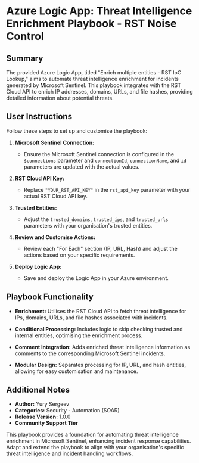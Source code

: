 # Azure Logic App: Threat Intelligence Enrichment Playbook - RST Noise Control

## Summary

The provided Azure Logic App, titled "Enrich multiple entities - RST IoC Lookup," aims to automate threat intelligence enrichment for incidents generated by Microsoft Sentinel. This playbook integrates with the RST Cloud API to enrich IP addresses, domains, URLs, and file hashes, providing detailed information about potential threats.

## User Instructions

Follow these steps to set up and customise the playbook:

1. **Microsoft Sentinel Connection:**

   - Ensure the Microsoft Sentinel connection is configured in the `$connections` parameter and `connectionId`, `connectionName`, and `id` parameters are updated with the actual values.

2. **RST Cloud API Key:**

   - Replace `"YOUR_RST_API_KEY"` in the `rst_api_key` parameter with your actual RST Cloud API key.

3. **Trusted Entities:**

   - Adjust the `trusted_domains`, `trusted_ips`, and `trusted_urls` parameters with your organisation's trusted entities.

4. **Review and Customise Actions:**

   - Review each "For Each" section (IP, URL, Hash) and adjust the actions based on your specific requirements.

5. **Deploy Logic App:**
   - Save and deploy the Logic App in your Azure environment.

## Playbook Functionality

- **Enrichment:** Utilises the RST Cloud API to fetch threat intelligence for IPs, domains, URLs, and file hashes associated with incidents.

- **Conditional Processing:** Includes logic to skip checking trusted and internal entities, optimising the enrichment process.

- **Comment Integration:** Adds enriched threat intelligence information as comments to the corresponding Microsoft Sentinel incidents.

- **Modular Design:** Separates processing for IP, URL, and hash entities, allowing for easy customisation and maintenance.

## Additional Notes

- **Author:** Yury Sergeev
- **Categories:** Security - Automation (SOAR)
- **Release Version:** 1.0.0
- **Community Support Tier**

This playbook provides a foundation for automating threat intelligence enrichment in Microsoft Sentinel, enhancing incident response capabilities. Adapt and extend the playbook to align with your organisation's specific threat intelligence and incident handling workflows.
